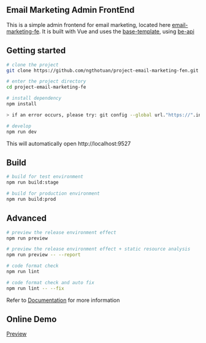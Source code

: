 ## Email Marketing Admin FrontEnd

This is a simple admin frontend for email marketing, located here [email-marketing-fe](https://ngthotuan.github.io/project-email-marketing-fe). It is built with Vue and uses the [base-template](https://github.com/ngthotuan/vue-element-admin), using [be-api](https://github.com/ngthotuan/project-email-marketing-be)

## Getting started

```bash
# clone the project
git clone https://github.com/ngthotuan/project-email-marketing-fen.git

# enter the project directory
cd project-email-marketing-fe

# install dependency
npm install

> if an error occurs, please try: git config --global url."https://".insteadOf git:// 

# develop
npm run dev
```

This will automatically open http://localhost:9527

## Build

```bash
# build for test environment
npm run build:stage

# build for production environment
npm run build:prod
```

## Advanced

```bash
# preview the release environment effect
npm run preview

# preview the release environment effect + static resource analysis
npm run preview -- --report

# code format check
npm run lint

# code format check and auto fix
npm run lint -- --fix
```

Refer to [Documentation](https://panjiachen.github.io/vue-element-admin-site/guide/essentials/deploy.html) for more information


## Online Demo

[Preview](https://panjiachen.github.io/vue-element-admin)